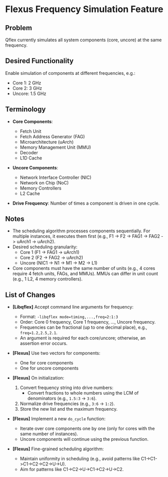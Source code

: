 # Flexus Frequency Simulation Feature

## Problem
Qflex currently simulates all system components (core, uncore) at the same frequency.

## Desired Functionality
Enable simulation of components at different frequencies, e.g.:
- Core 1: 2 GHz
- Core 2: 3 GHz
- Uncore: 1.5 GHz

## Terminology
- **Core Components**:
  - Fetch Unit
  - Fetch Address Generator (FAG)
  - Microarchitecture (uArch)
  - Memory Management Unit (MMU)
  - Decoder
  - L1D Cache

- **Uncore Components**:
  - Network Interface Controller (NIC)
  - Network on Chip (NoC)
  - Memory Controllers
  - L2 Cache

- **Drive Frequency**: Number of times a component is driven in one cycle.

## Notes
- The scheduling algorithm processes components sequentially. For multiple instances, it executes them first (e.g., F1 -> F2 -> FAG1 -> FAG2 -> uArch1 -> uArch2).
- Desired scheduling granularity:
  - Core 1 (F1 -> FAG1 -> uArch1)
  - Core 2 (F2 -> FAG2 -> uArch2)
  - Uncore (NIC1 -> N1 -> M1 -> M2 -> L1)
- Core components must have the same number of units (e.g., 4 cores require 4 fetch units, FAGs, and MMUs). MMUs can differ in unit count (e.g., 1 L2, 4 memory controllers).

## List of Changes
- **[Libqflex]** Accept command line arguments for frequency:
  - Format: `-libqflex mode=timing,...,freq=2:1:3`
  - Order: Core 0 frequency, Core 1 frequency, ..., Uncore frequency.
  - Frequencies can be fractional (up to one decimal place), e.g., `freq=1.2,2.5,2.1`.
  - An argument is required for each core/uncore; otherwise, an assertion error occurs.

- **[Flexus]** Use two vectors for components:
  - One for core components
  - One for uncore components

- **[Flexus]** On initialization:
  1. Convert frequency string into drive numbers:
     - Convert fractions to whole numbers using the LCM of denominators (e.g., `1.5:3` -> `3:6`).
  2. Normalize drive frequencies (e.g., `3:6` -> `1:2`).
  3. Store the new list and the maximum frequency.

- **[Flexus]** Implement a new `do_cycle` function:
  - Iterate over core components one by one (only for cores with the same number of instances).
  - Uncore components will continue using the previous function.

- **[Flexus]** Fine-grained scheduling algorithm:
  - Maintain uniformity in scheduling (e.g., avoid patterns like C1->C1->C1->C2->C2->U->U).
  - Aim for patterns like C1->C2->U->C1->C2->U->C2.
